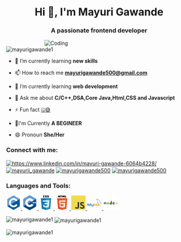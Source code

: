 <h1 align="center">Hi 👋, I'm Mayuri Gawande</h1>
<h3 align="center">A passionate frontend developer</h3>
<img align="right" alt="Coding" width="400" src="https://miro.medium.com/max/1400/1*qdAW1TjCN57h1lbuuzvchg.gif">

<p align="left"> <img src="https://komarev.com/ghpvc/?username=mayurigawande1&label=Profile%20views&color=0e75b6&style=flat" alt="mayurigawande1" /> </p>

- 🔭 I’m currently learning **new skills**

- 📫 How to reach me **mayurigawande500@gmail.com**

- 🌱 I’m currently learning **web development**

- 💬 Ask me about **C/C++,DSA,Core Java,Html,CSS and Javascript**

- ⚡ Fun fact [🤐😅](🤐😅)

- 🤔I'm Currently **A BEGINEER**

- 😄 Pronoun **She/Her**

<h3 align="left">Connect with me:</h3>
<p align="left">
<a href="https://linkedin.com/in/https://www.linkedin.com/in/mayuri-gawande-6064b4228/" target="blank"><img align="center" src="https://raw.githubusercontent.com/rahuldkjain/github-profile-readme-generator/master/src/images/icons/Social/linked-in-alt.svg" alt="https://www.linkedin.com/in/mayuri-gawande-6064b4228/" height="30" width="40" /></a>
<a href="https://instagram.com/mayurii_gawande" target="blank"><img align="center" src="https://raw.githubusercontent.com/rahuldkjain/github-profile-readme-generator/master/src/images/icons/Social/instagram.svg" alt="mayurii_gawande" height="30" width="40" /></a>
<a href="https://www.hackerrank.com/mayurigawande500" target="blank"><img align="center" src="https://raw.githubusercontent.com/rahuldkjain/github-profile-readme-generator/master/src/images/icons/Social/hackerrank.svg" alt="mayurigawande500" height="30" width="40" /></a>
<a href="https://www.leetcode.com/mayurigawande500" target="blank"><img align="center" src="https://raw.githubusercontent.com/rahuldkjain/github-profile-readme-generator/master/src/images/icons/Social/leet-code.svg" alt="mayurigawande500" height="30" width="40" /></a>
</p>

<h3 align="left">Languages and Tools:</h3>
<p align="left"> <a href="https://www.cprogramming.com/" target="_blank" rel="noreferrer"> <img src="https://raw.githubusercontent.com/devicons/devicon/master/icons/c/c-original.svg" alt="c" width="40" height="40"/> </a> <a href="https://www.w3schools.com/cpp/" target="_blank" rel="noreferrer"> <img src="https://raw.githubusercontent.com/devicons/devicon/master/icons/cplusplus/cplusplus-original.svg" alt="cplusplus" width="40" height="40"/> </a> <a href="https://www.w3schools.com/css/" target="_blank" rel="noreferrer"> <img src="https://raw.githubusercontent.com/devicons/devicon/master/icons/css3/css3-original-wordmark.svg" alt="css3" width="40" height="40"/> </a> <a href="https://www.w3.org/html/" target="_blank" rel="noreferrer"> <img src="https://raw.githubusercontent.com/devicons/devicon/master/icons/html5/html5-original-wordmark.svg" alt="html5" width="40" height="40"/> </a> <a href="https://developer.mozilla.org/en-US/docs/Web/JavaScript" target="_blank" rel="noreferrer"> <img src="https://raw.githubusercontent.com/devicons/devicon/master/icons/javascript/javascript-original.svg" alt="javascript" width="40" height="40"/> </a> <a href="https://www.mysql.com/" target="_blank" rel="noreferrer"> <img src="https://raw.githubusercontent.com/devicons/devicon/master/icons/mysql/mysql-original-wordmark.svg" alt="mysql" width="40" height="40"/> </a> <a href="https://nodejs.org" target="_blank" rel="noreferrer"> <img src="https://raw.githubusercontent.com/devicons/devicon/master/icons/nodejs/nodejs-original-wordmark.svg" alt="nodejs" width="40" height="40"/> </a> </p>

<p><img align="left" src="https://github-readme-stats.vercel.app/api/top-langs?username=mayurigawande1&show_icons=true&locale=en&layout=compact" alt="mayurigawande1" /></p>

<p>&nbsp;<img align="center" src="https://github-readme-stats.vercel.app/api?username=mayurigawande1&show_icons=true&locale=en" alt="mayurigawande1" /></p>

<p><img align="center" src="https://github-readme-streak-stats.herokuapp.com/?user=mayurigawande1&" alt="mayurigawande1" /></p>
